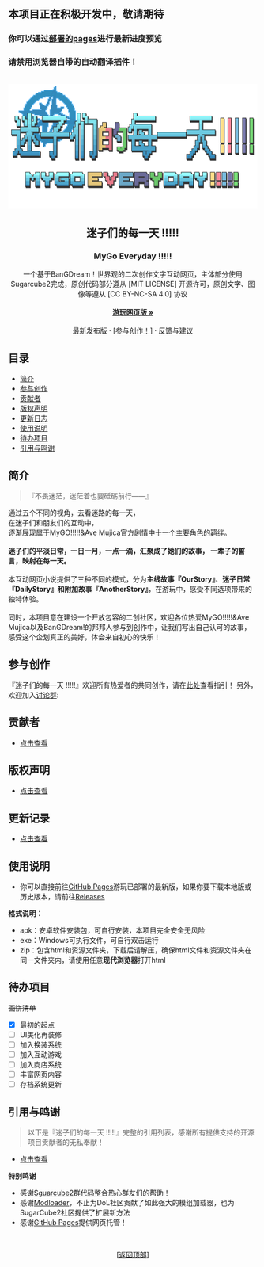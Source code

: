 ## 本项目正在积极开发中，敬请期待
### 你可以通过[部署的pages](https://ryarasuki.github.io/MyGoEveryday/)进行最新进度预览
### 请禁用浏览器自带的自动翻译插件！

<div id="top"></div>

<br />
<div align="center">
  <a href="https://github.com/RyaraSUKI/MyGoEveryday">
    <img src="img/mygoe_logo.png" alt="Logo" width="auto" height="auto">
  </a>

  <h2 align="center">迷子们的每一天 !!!!!</h2>
  <h3 align="center">MyGo Everyday !!!!!</h3>
  <p align="center">  
一个基于BanGDream！世界观的二次创作文字互动网页，主体部分使用Sugarcube2完成，原创代码部分遵从 [MIT LICENSE] 开源许可，原创文字、图像等遵从 [CC BY-NC-SA 4.0] 协议
    <br />
    <br />
    <a href="https://ryarasuki.github.io/MyGoEveryday/"><strong>游玩网页版 »</strong></a>
    <br />
    <br />
    <a href="https://github.com/RyaraSUKI/MyGoEveryday/releases/latest">最新发布版</a>
    ·
    <a href="https://github.com/RyaraSUKI/MyGoEveryday/blob/master/docs/COWORK.md">[参与创作！]</a>
    ·
    <a href="https://github.com/RyaraSUKI/MyGoEveryday/issues">反馈与建议</a>
  </p>
</div>
 
## 目录

- [简介](#简介)
- [参与创作](#参与创作)
- [贡献者](#贡献者)
- [版权声明](#版权声明)
- [更新日志](#更新日志)
- [使用说明](#使用说明)
- [待办项目](#待办项目)
- [引用与鸣谢](#引用与鸣谢)

## 简介

> 『不畏迷茫，迷茫着也要砥砺前行——』

通过五个不同的视角，去看迷路的每一天，<br>
在迷子们和朋友们的互动中，<br>
逐渐展现属于MyGO!!!!!&Ave Mujica官方剧情中十一个主要角色的羁绊。
<br><br>
**迷子们的平淡日常，一日一月，一点一滴，汇聚成了她们的故事，
一辈子的誓言，映射在每一天。**
<br><br>
本互动网页小说提供了三种不同的模式，分为**主线故事『OurStory』**、**迷子日常『DailyStory』**和**附加故事『AnotherStory』**，在游玩中，感受不同选项带来的独特体验。
<br><br>
同时，本项目意在建设一个开放包容的二创社区，欢迎各位热爱MyGO!!!!!&Ave Mujica以及BanGDream!的邦邦人参与到创作中，让我们写出自己认可的故事，感受这个企划真正的美好，体会来自初心的快乐！

## 参与创作

『迷子们的每一天 !!!!!』欢迎所有热爱者的共同创作，请在[此处](https://github.com/RyaraSUKI/MyGoEveryday/blob/master/docs/COWORK.md)查看指引！
另外，欢迎加入[讨论群]():

## 贡献者

- [点击查看](https://github.com/RyaraSUKI/MyGoEveryday/blob/master/CREDITS.md)

## 版权声明

- [点击查看](https://github.com/RyaraSUKI/MyGoEveryday/blob/master/LICENSE.md)

## 更新记录

- [点击查看](https://github.com/RyaraSUKI/MyGoEveryday/blob/master/docs/UPDATE.md)

## 使用说明

- 你可以直接前往[GitHub Pages](https://ryarasuki.github.io/MyGoEveryday/)游玩已部署的最新版，如果你要下载本地版或历史版本，请前往[Releases](https://github.com/RyaraSUKI/MyGoEveryday/releases)

**格式说明：**
- apk：安卓软件安装包，可自行安装，本项目完全安全无风险
- exe：Windows可执行文件，可自行双击运行
- zip：包含html和资源文件夹，下载后请解压，确保html文件和资源文件夹在同一文件夹内，请使用任意**现代浏览器**打开html

## 待办项目
~~画饼清单~~
- [X] 最初的起点
- [ ] UI美化再装修
- [ ] 加入换装系统
- [ ] 加入互动游戏
- [ ] 加入商店系统
- [ ] 丰富网页内容
- [ ] 存档系统更新

## 引用与鸣谢

> 以下是『迷子们的每一天 !!!!!』完整的引用列表，感谢所有提供支持的开源项目贡献者的无私奉献！

- [点击查看](https://github.com/RyaraSUKI/MyGoEveryday/blob/master/CREDITS.md)

**特别鸣谢**

- 感谢[Sguarcube2群代码整合](https://www.yuque.com/u45355763/twine)热心群友们的帮助！
- 感谢[Modloader](https://github.com/Lyoko-Jeremie/sugarcube-2-ModLoader)，不止为DoL社区贡献了如此强大的模组加载器，也为SugarCube2社区提供了扩展新方法
- 感谢[GitHub Pages](https://pages.github.com)提供网页托管！

<br>
<p align="center">[<a href="#top">返回顶部</a>]</p>